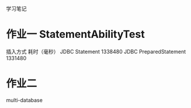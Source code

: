 学习笔记

# 作业一 StatementAbilityTest
插入方式	耗时（毫秒）
JDBC Statement	1338480
JDBC PreparedStatement	1331480

# 作业二
multi-database